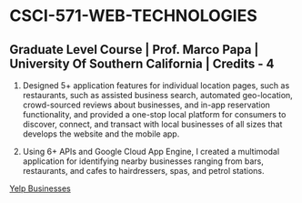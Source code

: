 # CSCI-571-WEB-TECHNOLOGIES

## Graduate Level Course | Prof. Marco Papa | University Of Southern California | Credits - 4

1. Designed 5+ application features for individual location pages, such as restaurants, such as assisted business search, automated geo-location, crowd-sourced reviews about businesses, and in-app reservation functionality, and provided a one-stop local platform for consumers to discover, connect, and transact with local businesses of all sizes that develops the website and the mobile app.

2. Using 6+ APIs and Google Cloud App Engine, I created a multimodal application for identifying nearby businesses ranging from bars, restaurants, and cafes to hairdressers, spas, and petrol stations.

[Yelp Businesses](https://youtu.be/pOB8JBoDmX0)
